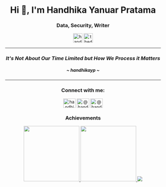 <h1 align="center">Hi 👋, I'm Handhika Yanuar Pratama</h1>
<h3 align="center">Data, Security, Writer</h3>

<p align="center"> <a href="https://twitter.com/handhikayp" target="blank"><img src="https://img.shields.io/twitter/follow/handhikayp?logo=twitter&style=for-the-badge" alt="handhikayp" height=30/></a> <img src="https://komarev.com/ghpvc/?username=thedreamer911&label=Profile%20views&color=0e75b6&style=flat" alt="thedreamer911" height=30 /> </p>

  
<div align="center">  
  <hr>
  <h3><i> It's Not About Our Time Limited but How We Process it Matters </i></h3>
  <h5> ~ handhikayp ~ </h5>
  <hr>
  <h3 align="center">Connect with me:</h3>
    <p align="center">
    <a href="https://twitter.com/handhikayp" target="blank"><img align="center" src="https://raw.githubusercontent.com/rahuldkjain/github-profile-readme-generator/master/src/images/icons/Social/twitter.svg" alt="handhikayp" height="30" width="40" /></a>
    <a href="https://linkedin.com/in/@handhikayp" target="blank"><img align="center" src="https://raw.githubusercontent.com/rahuldkjain/github-profile-readme-generator/master/src/images/icons/Social/linked-in-alt.svg" alt="@handhikayp" height="30" width="40" /></a>
    <a href="https://medium.com/@handhikayp" target="blank"><img align="center" src="https://raw.githubusercontent.com/rahuldkjain/github-profile-readme-generator/master/src/images/icons/Social/medium.svg" alt="@handhikayp" height="30" width="40" /></a>
    </p> 

</div>
  
<div align="center">
  <h3 align="center">Achievements</h3>
  <a href="https://github.com/theDreamer911">
   <img height="180em" src="https://github-readme-stats-git-masterrstaa-rickstaa.vercel.app/api?username=theDreamer911&&show_icons=true&theme=aura&include_all_commits=true"/>
   <img height="180em" src="https://github-readme-stats-git-masterrstaa-rickstaa.vercel.app/api/top-langs/?username=theDreamer911&hide=jupyter%20notebook,handlebars,kvlang,purebasic&layout=compact&langs_count=7&theme=aura"/>
  </a>
  
  <img src="https://www.holopin.me/thedreamer911"/>
</div>


